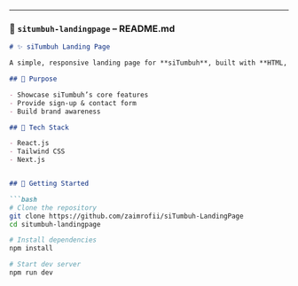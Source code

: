 
---

### 🔵 `situmbuh-landingpage` – README.md

```markdown
# ✨ siTumbuh Landing Page

A simple, responsive landing page for **siTumbuh**, built with **HTML, Tailwind CSS, and Next.jst**. Designed to introduce the platform and encourage schools/TPAs to sign up.

## 🌟 Purpose

- Showcase siTumbuh’s core features
- Provide sign-up & contact form
- Build brand awareness

## 🔧 Tech Stack

- React.js
- Tailwind CSS
- Next.js


## 🚀 Getting Started

```bash
# Clone the repository
git clone https://github.com/zaimrofii/siTumbuh-LandingPage
cd situmbuh-landingpage

# Install dependencies
npm install

# Start dev server
npm run dev
